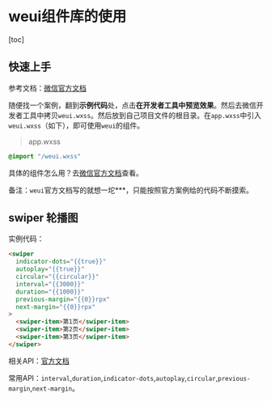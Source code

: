 # weui组件库的使用

[toc]

## 快速上手

参考文档：[微信官方文档](https://developers.weixin.qq.com/miniprogram/dev/component/)

随便找一个案例，翻到**示例代码**处，点击**在开发者工具中预览效果**。然后去微信开发者工具中拷贝`weui.wxss`。然后放到自己项目文件的根目录。在`app.wxss`中引入`weui.wxss`（如下），即可使用`weui`的组件。

> app.wxss

```css
@import "/weui.wxss"
```

具体的组件怎么用？去[微信官方文档](https://developers.weixin.qq.com/miniprogram/dev/component/)查看。



备注：`weui`官方文档写的就想一坨***，只能按照官方案例给的代码不断摸索。



## swiper 轮播图

实例代码：

```html
<swiper
  indicator-dots="{{true}}"
  autoplay="{{true}}"
  circular="{{circular}}"
  interval="{{3000}}" 
  duration="{{1000}}" 
  previous-margin="{{0}}rpx" 
  next-margin="{{0}}rpx"
>
  <swiper-item>第1页</swiper-item>
  <swiper-item>第2页</swiper-item>
  <swiper-item>第3页</swiper-item>
</swiper>
```



相关API：[官方文档](https://developers.weixin.qq.com/miniprogram/dev/component/swiper.html)

常用API：`interval`,`duration`,`indicator-dots`,`autoplay`,`circular`,`previous-margin`,`next-margin`。

